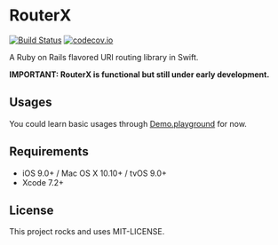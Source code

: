 RouterX
====

[![Build Status](https://travis-ci.org/jasl/RouterX.svg)](https://travis-ci.org/jasl/RouterX)
[![codecov.io](https://codecov.io/github/jasl/RouterX/coverage.svg?branch=master)](https://codecov.io/github/jasl/RouterX?branch=master)

A Ruby on Rails flavored URI routing library in Swift.

**IMPORTANT: RouterX is functional but still under early development.**

## Usages

You could learn basic usages through [Demo.playground](Demo.playground/Contents.swift) for now.

## Requirements

- iOS 9.0+ / Mac OS X 10.10+ / tvOS 9.0+
- Xcode 7.2+

## License

This project rocks and uses MIT-LICENSE.
